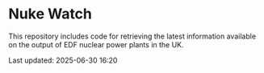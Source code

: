 # Nuke Watch

This repository includes code for retrieving the latest information available on the output of EDF nuclear power plants in the UK.

Last updated: 2025-06-30 16:20